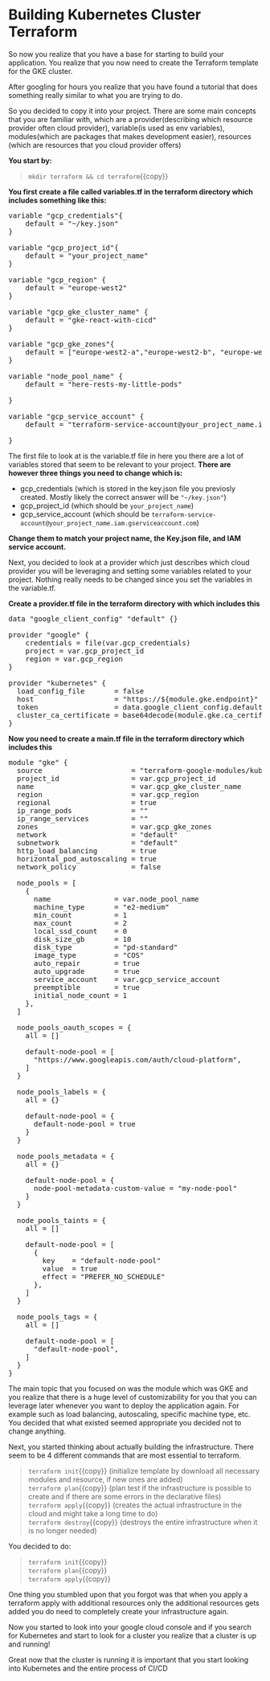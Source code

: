 # Building Kubernetes Cluster Terraform

So now you realize that you have a base for starting to build your application. You realize that you now need to create the Terraform template for the GKE cluster. 

After googling for hours you realize that you have found a tutorial that does something really similar to what you are trying to do. 

So you decided to copy it into your project. There are some main concepts that you are familiar with, which are a provider(describing which resource provider often cloud provider), variable(is used as env variables), modules(which are packages that makes development easier), resources (which are resources that you cloud provider offers) 

**You start by:**

> `mkdir terraform && cd terraform`{{copy}}

**You first create a file called variables.tf in the terraform directory which includes something like this:**
<pre class="file" data-target="clipboard">
variable "gcp_credentials"{
    default = "~/key.json"
}

variable "gcp_project_id"{
    default = "your_project_name"
}

variable "gcp_region" {
    default = "europe-west2"
}

variable "gcp_gke_cluster_name" {
    default = "gke-react-with-cicd"
}

variable "gcp_gke_zones"{
    default = ["europe-west2-a","europe-west2-b", "europe-west2-c"]
}

variable "node_pool_name" {
    default = "here-rests-my-little-pods"
  
}

variable "gcp_service_account" {
    default = "terraform-service-account@your_project_name.iam.gserviceaccount.com"
  
}
</pre>

The first file to look at is the variable.tf file in here you there are a lot of variables stored that seem to be relevant to your project. **There are however three things you need to change which is:** 

- gcp_credentials (which is stored in the key.json file you previosly created. Mostly likely the correct answer will be `"~/key.json"`)
- gcp_project_id (which should be `your_project_name`)
- gcp_service_account (which should be `terraform-service-account@your_project_name.iam.gserviceaccount.com`)


**Change them to match your project name, the Key.json file, and IAM service account.**

Next, you decided to look at a provider which just describes which cloud provider you will be leveraging and setting some variables related to your project. Nothing really needs to be changed since you set the variables in the variable.tf.

**Create a provider.tf file in the terraform directory with which includes this**
<pre class="file" data-target="clipboard">
data "google_client_config" "default" {}

provider "google" {
    credentials = file(var.gcp_credentials)
    project = var.gcp_project_id
    region = var.gcp_region
}

provider "kubernetes" {
  load_config_file       = false
  host                   = "https://${module.gke.endpoint}"
  token                  = data.google_client_config.default.access_token
  cluster_ca_certificate = base64decode(module.gke.ca_certificate)
}
</pre>


**Now you need to create a main.tf file in the terraform directory which includes this**


<pre class="file" data-target="clipboard">
module "gke" {
  source                     = "terraform-google-modules/kubernetes-engine/google"
  project_id                 = var.gcp_project_id
  name                       = var.gcp_gke_cluster_name
  region                     = var.gcp_region
  regional                   = true
  ip_range_pods              = ""
  ip_range_services          = ""
  zones                      = var.gcp_gke_zones
  network                    = "default"
  subnetwork                 = "default"
  http_load_balancing        = true
  horizontal_pod_autoscaling = true
  network_policy             = false

  node_pools = [
    {
      name               = var.node_pool_name
      machine_type       = "e2-medium"
      min_count          = 1
      max_count          = 2
      local_ssd_count    = 0
      disk_size_gb       = 10
      disk_type          = "pd-standard"
      image_type         = "COS"
      auto_repair        = true
      auto_upgrade       = true
      service_account    = var.gcp_service_account
      preemptible        = true
      initial_node_count = 1
    },
  ]

  node_pools_oauth_scopes = {
    all = []

    default-node-pool = [
      "https://www.googleapis.com/auth/cloud-platform",
    ]
  }

  node_pools_labels = {
    all = {}

    default-node-pool = {
      default-node-pool = true
    }
  }

  node_pools_metadata = {
    all = {}

    default-node-pool = {
      node-pool-metadata-custom-value = "my-node-pool"
    }
  }

  node_pools_taints = {
    all = []

    default-node-pool = [
      {
        key    = "default-node-pool"
        value  = true
        effect = "PREFER_NO_SCHEDULE"
      },
    ]
  }

  node_pools_tags = {
    all = []

    default-node-pool = [
      "default-node-pool",
    ]
  }
}
</pre>

The main topic that you focused on was the module which was GKE and you realize that there is a huge level of customizability for you that you can leverage later whenever you want to deploy the application again. For example such as load balancing, autoscaling, specific machine type, etc. You decided that what existed seemed appropriate you decided not to change anything.

Next, you started thinking about actually building the infrastructure. There seem to be 4 different commands that are most essential to terraform.

> `terraform init`{{copy}} (initialize template by download all necessary modules and resource, if new ones are added) <br/>
> `terraform plan`{{copy}} (plan test if the infrastructure is possible to create and if there are some errors in the declarative files)<br/>
> `terraform apply`{{copy}} (creates the actual infrastructure in the cloud and might take a long time to do)<br/>
> `terraform destroy`{{copy}} (destroys the entire infrastructure when it is no longer needed)<br/>


You decided to do:

> `terraform init`{{copy}} <br/>
> `terraform plan`{{copy}} <br/>
> `terraform apply`{{copy}} <br/>

One thing you stumbled upon that you forgot was that when you apply a terraform apply with additional resources only the additional resources gets added you do need to completely create your infrastructure again.

Now you started to look into your google cloud console and if you search for Kubernetes and start to look for a cluster you realize that a cluster is up and running!

Great now that the cluster is running it is important that you start looking into Kubernetes and the entire process of CI/CD